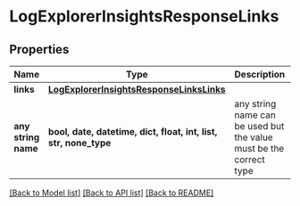 # LogExplorerInsightsResponseLinks


## Properties
Name | Type | Description | Notes
------------ | ------------- | ------------- | -------------
**links** | [**LogExplorerInsightsResponseLinksLinks**](LogExplorerInsightsResponseLinksLinks.md) |  | [optional] 
**any string name** | **bool, date, datetime, dict, float, int, list, str, none_type** | any string name can be used but the value must be the correct type | [optional]

[[Back to Model list]](../README.md#documentation-for-models) [[Back to API list]](../README.md#documentation-for-api-endpoints) [[Back to README]](../README.md)


